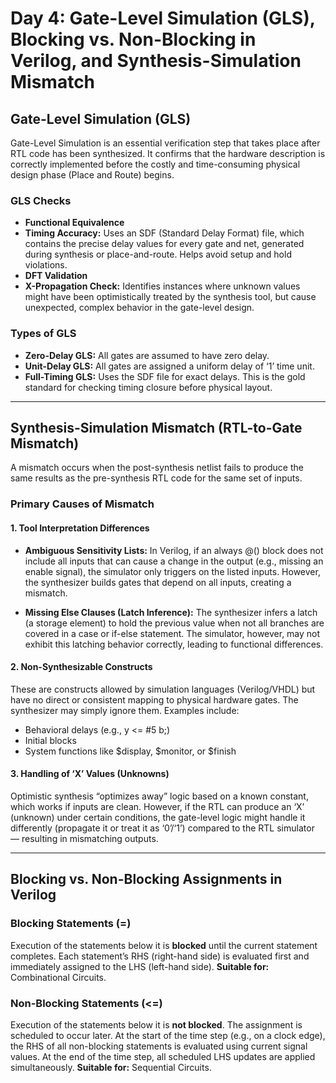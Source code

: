 

# Day 4: Gate-Level Simulation (GLS), Blocking vs. Non-Blocking in Verilog, and Synthesis-Simulation Mismatch

## Gate-Level Simulation (GLS)

Gate-Level Simulation is an essential verification step that takes place after RTL code has been synthesized. It confirms that the hardware description is correctly implemented before the costly and time-consuming physical design phase (Place and Route) begins.

### GLS Checks

* **Functional Equivalence**
* **Timing Accuracy:** Uses an SDF (Standard Delay Format) file, which contains the precise delay values for every gate and net, generated during synthesis or place-and-route. Helps avoid setup and hold violations.
* **DFT Validation**
* **X-Propagation Check:** Identifies instances where unknown values might have been optimistically treated by the synthesis tool, but cause unexpected, complex behavior in the gate-level design.

### Types of GLS

* **Zero-Delay GLS:** All gates are assumed to have zero delay.
* **Unit-Delay GLS:** All gates are assigned a uniform delay of ‘1’ time unit.
* **Full-Timing GLS:** Uses the SDF file for exact delays. This is the gold standard for checking timing closure before physical layout.

---

## Synthesis-Simulation Mismatch (RTL-to-Gate Mismatch)

A mismatch occurs when the post-synthesis netlist fails to produce the same results as the pre-synthesis RTL code for the same set of inputs.

### Primary Causes of Mismatch

#### 1. Tool Interpretation Differences

* **Ambiguous Sensitivity Lists:**
  In Verilog, if an always @() block does not include all inputs that can cause a change in the output (e.g., missing an enable signal), the simulator only triggers on the listed inputs.
  However, the synthesizer builds gates that depend on all inputs, creating a mismatch.

* **Missing Else Clauses (Latch Inference):**
  The synthesizer infers a latch (a storage element) to hold the previous value when not all branches are covered in a case or if-else statement.
  The simulator, however, may not exhibit this latching behavior correctly, leading to functional differences.

#### 2. Non-Synthesizable Constructs

These are constructs allowed by simulation languages (Verilog/VHDL) but have no direct or consistent mapping to physical hardware gates. The synthesizer may simply ignore them.
Examples include:

* Behavioral delays (e.g., y <= #5 b;)
* Initial blocks
* System functions like $display, $monitor, or $finish

#### 3. Handling of ‘X’ Values (Unknowns)

Optimistic synthesis “optimizes away” logic based on a known constant, which works if inputs are clean.
However, if the RTL can produce an ‘X’ (unknown) under certain conditions, the gate-level logic might handle it differently (propagate it or treat it as ‘0’/‘1’) compared to the RTL simulator — resulting in mismatching outputs.

---

## Blocking vs. Non-Blocking Assignments in Verilog

### Blocking Statements (=)

Execution of the statements below it is **blocked** until the current statement completes.
Each statement’s RHS (right-hand side) is evaluated first and immediately assigned to the LHS (left-hand side).
**Suitable for:** Combinational Circuits.

### Non-Blocking Statements (<=)

Execution of the statements below it is **not blocked**. The assignment is scheduled to occur later.
At the start of the time step (e.g., on a clock edge), the RHS of all non-blocking statements is evaluated using current signal values.
At the end of the time step, all scheduled LHS updates are applied simultaneously.
**Suitable for:** Sequential Circuits.

